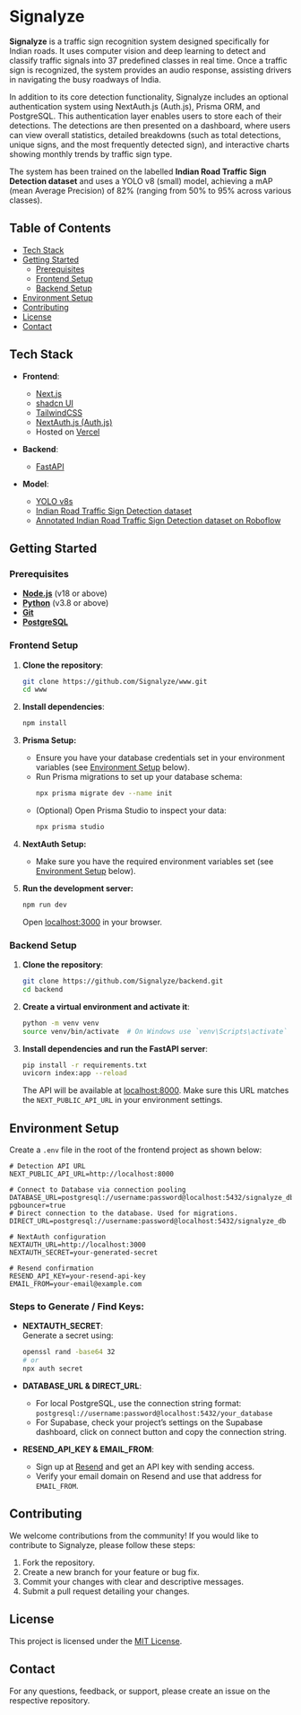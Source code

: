 # Signalyze

**Signalyze** is a traffic sign recognition system designed specifically for Indian roads. It uses computer vision and deep learning to detect and classify traffic signals into 37 predefined classes in real time. Once a traffic sign is recognized, the system provides an audio response, assisting drivers in navigating the busy roadways of India.

In addition to its core detection functionality, Signalyze includes an optional authentication system using NextAuth.js (Auth.js), Prisma ORM, and PostgreSQL. This authentication layer enables users to store each of their detections. The detections are then presented on a dashboard, where users can view overall statistics, detailed breakdowns (such as total detections, unique signs, and the most frequently detected sign), and interactive charts showing monthly trends by traffic sign type.

The system has been trained on the labelled **Indian Road Traffic Sign Detection dataset** and uses a YOLO v8 (small) model, achieving a mAP (mean Average Precision) of 82% (ranging from 50% to 95% across various classes).

## Table of Contents

- [Tech Stack](#tech-stack)
- [Getting Started](#getting-started)
  - [Prerequisites](#prerequisites)
  - [Frontend Setup](#frontend-setup)
  - [Backend Setup](#backend-setup)
- [Environment Setup](#environment-setup)
- [Contributing](#contributing)
- [License](#license)
- [Contact](#contact)

## Tech Stack

- **Frontend**:
  - [Next.js](https://nextjs.org/)
  - [shadcn UI](https://ui.shadcn.com/)
  - [TailwindCSS](https://tailwindcss.com/)
  - [NextAuth.js (Auth.js)](https://authjs.dev)
  - Hosted on [Vercel](https://vercel.com/)

- **Backend**:
  - [FastAPI](https://fastapi.tiangolo.com/)

- **Model**:
  - [YOLO v8s](https://github.com/ultralytics/ultralytics)
  - [Indian Road Traffic Sign Detection dataset](https://ieee-dataport.org/documents/irtsd-datasetv1-indian-road-traffic-sign-detection-dataset)
  - [Annotated Indian Road Traffic Sign Detection dataset on Roboflow](https://universe.roboflow.com/aaa-t4bs0/my-second-project-eby1m/dataset/4)

## Getting Started

### Prerequisites

- **[Node.js](https://nodejs.org)** (v18 or above)
- **[Python](https://www.python.org)** (v3.8 or above)
- **[Git](https://git-scm.com/)**
- **[PostgreSQL](https://www.postgresql.org)**

### Frontend Setup

1. **Clone the repository**:
   ```bash
   git clone https://github.com/Signalyze/www.git
   cd www
   ```

2. **Install dependencies**:
   ```bash
   npm install
   ```

3. **Prisma Setup:**
   
   - Ensure you have your database credentials set in your environment variables (see [Environment Setup](#environment-setup) below).
   - Run Prisma migrations to set up your database schema:
     ```bash
     npx prisma migrate dev --name init
     ```
   - (Optional) Open Prisma Studio to inspect your data:
     ```bash
     npx prisma studio
     ```

4. **NextAuth Setup:**   
   - Make sure you have the required environment variables set (see [Environment Setup](#environment-setup) below).

5. **Run the development server:**
     ```bash
     npm run dev
     ```
     Open [localhost:3000](http://localhost:3000) in your browser.

### Backend Setup

1. **Clone the repository**:
   ```bash
   git clone https://github.com/Signalyze/backend.git
   cd backend
   ```

2. **Create a virtual environment and activate it**:
   ```bash
   python -m venv venv
   source venv/bin/activate  # On Windows use `venv\Scripts\activate`
   ```

3. **Install dependencies and run the FastAPI server**:
   ```bash
   pip install -r requirements.txt
   uvicorn index:app --reload
   ```
   The API will be available at [localhost:8000](http://localhost:8000). Make sure this URL matches the `NEXT_PUBLIC_API_URL` in your environment settings.

## Environment Setup

Create a `.env` file in the root of the frontend project as shown below:

```env
# Detection API URL
NEXT_PUBLIC_API_URL=http://localhost:8000

# Connect to Database via connection pooling
DATABASE_URL=postgresql://username:password@localhost:5432/signalyze_db?pgbouncer=true
# Direct connection to the database. Used for migrations.
DIRECT_URL=postgresql://username:password@localhost:5432/signalyze_db

# NextAuth configuration
NEXTAUTH_URL=http://localhost:3000
NEXTAUTH_SECRET=your-generated-secret

# Resend confirmation
RESEND_API_KEY=your-resend-api-key
EMAIL_FROM=your-email@example.com

```

### Steps to Generate / Find Keys:

- **NEXTAUTH_SECRET**:  
  Generate a secret using:
  ```bash
  openssl rand -base64 32
  # or
  npx auth secret
  ```
  

- **DATABASE_URL & DIRECT_URL**:  
  - For local PostgreSQL, use the connection string format:  
    `postgresql://username:password@localhost:5432/your_database`  
  - For Supabase, check your project’s settings on the Supabase dashboard, click on connect button and copy the connection string.

- **RESEND_API_KEY & EMAIL_FROM**:  
  - Sign up at [Resend](https://resend.com/) and get an API key with sending access.  
  - Verify your email domain on Resend and use that address for `EMAIL_FROM`.

## Contributing

We welcome contributions from the community! If you would like to contribute to Signalyze, please follow these steps:

1. Fork the repository.
2. Create a new branch for your feature or bug fix.
3. Commit your changes with clear and descriptive messages.
4. Submit a pull request detailing your changes.

## License

This project is licensed under the [MIT License](LICENSE).

## Contact

For any questions, feedback, or support, please create an issue on the respective repository.

